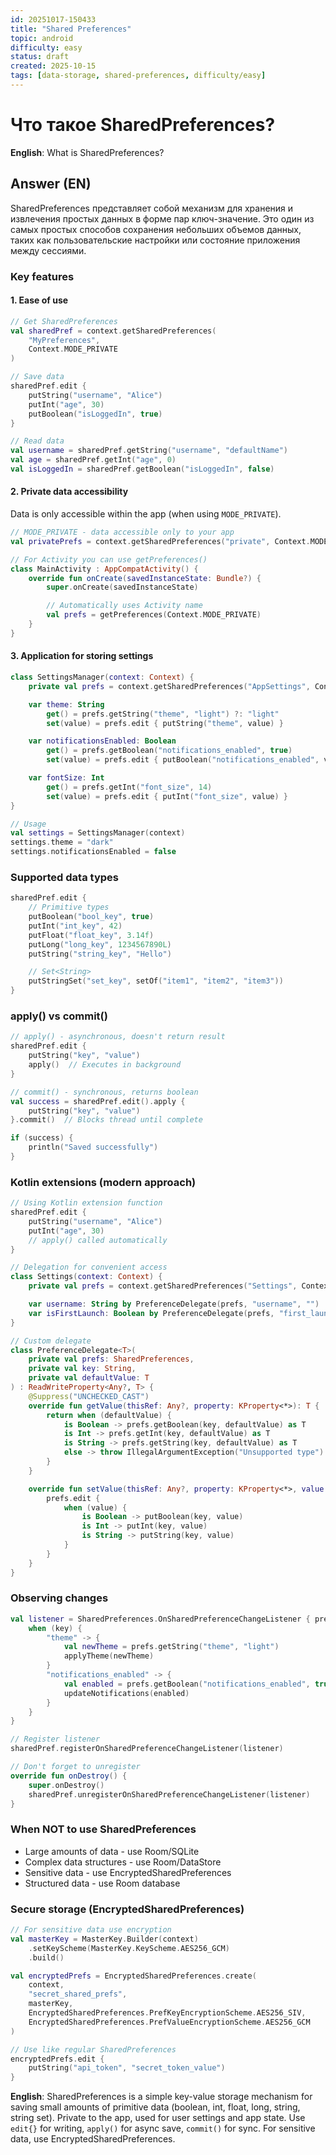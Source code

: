 ```yaml
---
id: 20251017-150433
title: "Shared Preferences"
topic: android
difficulty: easy
status: draft
created: 2025-10-15
tags: [data-storage, shared-preferences, difficulty/easy]
---
```

# Что такое SharedPreferences?

**English**: What is SharedPreferences?

## Answer (EN)
SharedPreferences представляет собой механизм для хранения и извлечения простых данных в форме пар ключ-значение. Это один из самых простых способов сохранения небольших объемов данных, таких как пользовательские настройки или состояние приложения между сессиями.

### Key features

#### 1. Ease of use

```kotlin
// Get SharedPreferences
val sharedPref = context.getSharedPreferences(
    "MyPreferences",
    Context.MODE_PRIVATE
)

// Save data
sharedPref.edit {
    putString("username", "Alice")
    putInt("age", 30)
    putBoolean("isLoggedIn", true)
}

// Read data
val username = sharedPref.getString("username", "defaultName")
val age = sharedPref.getInt("age", 0)
val isLoggedIn = sharedPref.getBoolean("isLoggedIn", false)
```

#### 2. Private data accessibility

Data is only accessible within the app (when using `MODE_PRIVATE`).

```kotlin
// MODE_PRIVATE - data accessible only to your app
val privatePrefs = context.getSharedPreferences("private", Context.MODE_PRIVATE)

// For Activity you can use getPreferences()
class MainActivity : AppCompatActivity() {
    override fun onCreate(savedInstanceState: Bundle?) {
        super.onCreate(savedInstanceState)

        // Automatically uses Activity name
        val prefs = getPreferences(Context.MODE_PRIVATE)
    }
}
```

#### 3. Application for storing settings

```kotlin
class SettingsManager(context: Context) {
    private val prefs = context.getSharedPreferences("AppSettings", Context.MODE_PRIVATE)

    var theme: String
        get() = prefs.getString("theme", "light") ?: "light"
        set(value) = prefs.edit { putString("theme", value) }

    var notificationsEnabled: Boolean
        get() = prefs.getBoolean("notifications_enabled", true)
        set(value) = prefs.edit { putBoolean("notifications_enabled", value) }

    var fontSize: Int
        get() = prefs.getInt("font_size", 14)
        set(value) = prefs.edit { putInt("font_size", value) }
}

// Usage
val settings = SettingsManager(context)
settings.theme = "dark"
settings.notificationsEnabled = false
```

### Supported data types

```kotlin
sharedPref.edit {
    // Primitive types
    putBoolean("bool_key", true)
    putInt("int_key", 42)
    putFloat("float_key", 3.14f)
    putLong("long_key", 1234567890L)
    putString("string_key", "Hello")

    // Set<String>
    putStringSet("set_key", setOf("item1", "item2", "item3"))
}
```

### apply() vs commit()

```kotlin
// apply() - asynchronous, doesn't return result
sharedPref.edit {
    putString("key", "value")
    apply()  // Executes in background
}

// commit() - synchronous, returns boolean
val success = sharedPref.edit().apply {
    putString("key", "value")
}.commit()  // Blocks thread until complete

if (success) {
    println("Saved successfully")
}
```

### Kotlin extensions (modern approach)

```kotlin
// Using Kotlin extension function
sharedPref.edit {
    putString("username", "Alice")
    putInt("age", 30)
    // apply() called automatically
}

// Delegation for convenient access
class Settings(context: Context) {
    private val prefs = context.getSharedPreferences("Settings", Context.MODE_PRIVATE)

    var username: String by PreferenceDelegate(prefs, "username", "")
    var isFirstLaunch: Boolean by PreferenceDelegate(prefs, "first_launch", true)
}

// Custom delegate
class PreferenceDelegate<T>(
    private val prefs: SharedPreferences,
    private val key: String,
    private val defaultValue: T
) : ReadWriteProperty<Any?, T> {
    @Suppress("UNCHECKED_CAST")
    override fun getValue(thisRef: Any?, property: KProperty<*>): T {
        return when (defaultValue) {
            is Boolean -> prefs.getBoolean(key, defaultValue) as T
            is Int -> prefs.getInt(key, defaultValue) as T
            is String -> prefs.getString(key, defaultValue) as T
            else -> throw IllegalArgumentException("Unsupported type")
        }
    }

    override fun setValue(thisRef: Any?, property: KProperty<*>, value: T) {
        prefs.edit {
            when (value) {
                is Boolean -> putBoolean(key, value)
                is Int -> putInt(key, value)
                is String -> putString(key, value)
            }
        }
    }
}
```

### Observing changes

```kotlin
val listener = SharedPreferences.OnSharedPreferenceChangeListener { prefs, key ->
    when (key) {
        "theme" -> {
            val newTheme = prefs.getString("theme", "light")
            applyTheme(newTheme)
        }
        "notifications_enabled" -> {
            val enabled = prefs.getBoolean("notifications_enabled", true)
            updateNotifications(enabled)
        }
    }
}

// Register listener
sharedPref.registerOnSharedPreferenceChangeListener(listener)

// Don't forget to unregister
override fun onDestroy() {
    super.onDestroy()
    sharedPref.unregisterOnSharedPreferenceChangeListener(listener)
}
```

### When NOT to use SharedPreferences

- Large amounts of data - use Room/SQLite
- Complex data structures - use Room/DataStore
- Sensitive data - use EncryptedSharedPreferences
- Structured data - use Room database

### Secure storage (EncryptedSharedPreferences)

```kotlin
// For sensitive data use encryption
val masterKey = MasterKey.Builder(context)
    .setKeyScheme(MasterKey.KeyScheme.AES256_GCM)
    .build()

val encryptedPrefs = EncryptedSharedPreferences.create(
    context,
    "secret_shared_prefs",
    masterKey,
    EncryptedSharedPreferences.PrefKeyEncryptionScheme.AES256_SIV,
    EncryptedSharedPreferences.PrefValueEncryptionScheme.AES256_GCM
)

// Use like regular SharedPreferences
encryptedPrefs.edit {
    putString("api_token", "secret_token_value")
}
```

**English**: SharedPreferences is a simple key-value storage mechanism for saving small amounts of primitive data (boolean, int, float, long, string, string set). Private to the app, used for user settings and app state. Use `edit{}` for writing, `apply()` for async save, `commit()` for sync. For sensitive data, use EncryptedSharedPreferences.
